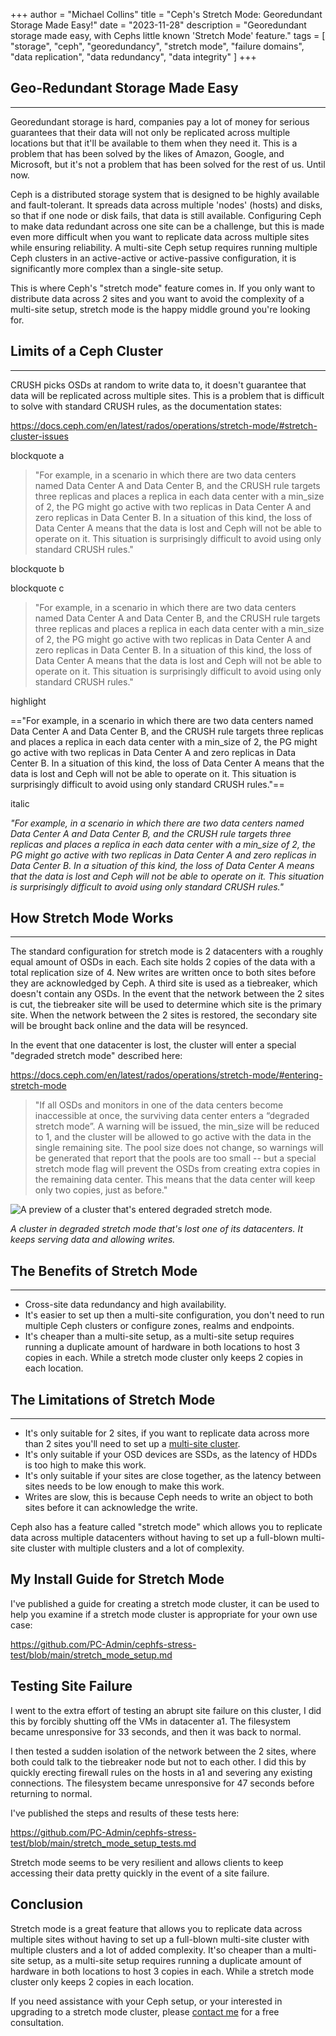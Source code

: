 
+++
author = "Michael Collins"
title = "Ceph's Stretch Mode: Georedundant Storage Made Easy!"
date = "2023-11-28"
description = "Georedundant storage made easy, with Cephs little known 'Stretch Mode' feature."
tags = [
    "storage",
    "ceph",
    "georedundancy",
    "stretch mode",
    "failure domains",
    "data replication",
    "data redundancy",
    "data integrity"
]
+++


## Geo-Redundant Storage Made Easy

---

Georedundant storage is hard, companies pay a lot of money for serious guarantees that their data will not only be replicated across multiple locations but that it'll be available to them when they need it. This is a problem that has been solved by the likes of Amazon, Google, and Microsoft, but it's not a problem that has been solved for the rest of us. Until now.

Ceph is a distributed storage system that is designed to be highly available and fault-tolerant. It spreads data across multiple 'nodes' (hosts) and disks, so that if one node or disk fails, that data is still available. Configuring Ceph to make data redundant across one site can be a challenge, but this is made even more difficult when you want to replicate data across multiple sites while ensuring reliability. A multi-site Ceph setup requires running multiple Ceph clusters in an active-active or active-passive configuration, it is significantly more complex than a single-site setup.

This is where Ceph's "stretch mode" feature comes in. If you only want to distribute data across 2 sites and you want to avoid the complexity of a multi-site setup, stretch mode is the happy middle ground you're looking for.


## Limits of a Ceph Cluster

---

CRUSH picks OSDs at random to write data to, it doesn't guarantee that data will be replicated across multiple sites. This is a problem that is difficult to solve with standard CRUSH rules, as the documentation states:

https://docs.ceph.com/en/latest/rados/operations/stretch-mode/#stretch-cluster-issues

blockquote a

> "For example, in a scenario in which there are two data centers named Data Center A and Data Center B, and the CRUSH rule targets three replicas and places a replica in each data center with a min_size of 2, the PG might go active with two replicas in Data Center A and zero replicas in Data Center B. In a situation of this kind, the loss of Data Center A means that the data is lost and Ceph will not be able to operate on it. This situation is surprisingly difficult to avoid using only standard CRUSH rules."

blockquote b

[^1]: "For example, in a scenario in which there are two data centers named Data Center A and Data Center B, and the CRUSH rule targets three replicas and places a replica in each data center with a min_size of 2, the PG might go active with two replicas in Data Center A and zero replicas in Data Center B. In a situation of this kind, the loss of Data Center A means that the data is lost and Ceph will not be able to operate on it. This situation is surprisingly difficult to avoid using only standard CRUSH rules."

blockquote c

<blockquote>
  "For example, in a scenario in which there are two data centers named Data Center A and Data Center B, and the CRUSH rule targets three replicas and places a replica in each data center with a min_size of 2, the PG might go active with two replicas in Data Center A and zero replicas in Data Center B. In a situation of this kind, the loss of Data Center A means that the data is lost and Ceph will not be able to operate on it. This situation is surprisingly difficult to avoid using only standard CRUSH rules."
</blockquote>

highlight

=="For example, in a scenario in which there are two data centers named Data Center A and Data Center B, and the CRUSH rule targets three replicas and places a replica in each data center with a min_size of 2, the PG might go active with two replicas in Data Center A and zero replicas in Data Center B. In a situation of this kind, the loss of Data Center A means that the data is lost and Ceph will not be able to operate on it. This situation is surprisingly difficult to avoid using only standard CRUSH rules."==

italic

*"For example, in a scenario in which there are two data centers named Data Center A and Data Center B, and the CRUSH rule targets three replicas and places a replica in each data center with a min_size of 2, the PG might go active with two replicas in Data Center A and zero replicas in Data Center B. In a situation of this kind, the loss of Data Center A means that the data is lost and Ceph will not be able to operate on it. This situation is surprisingly difficult to avoid using only standard CRUSH rules."*


## How Stretch Mode Works

---

The standard configuration for stretch mode is 2 datacenters with a roughly equal amount of OSDs in each. Each site holds 2 copies of the data with a total replication size of 4. New writes are written once to both sites before they are acknowledged by Ceph. A third site is used as a tiebreaker, which doesn't contain any OSDs. In the event that the network between the 2 sites is cut, the tiebreaker site will be used to determine which site is the primary site. When the network between the 2 sites is restored, the secondary site will be brought back online and the data will be resynced.

In the event that one datacenter is lost, the cluster will enter a special "degraded stretch mode" described here:

https://docs.ceph.com/en/latest/rados/operations/stretch-mode/#entering-stretch-mode

> "If all OSDs and monitors in one of the data centers become inaccessible at once, the surviving data center enters a “degraded stretch mode”. A warning will be issued, the min_size will be reduced to 1, and the cluster will be allowed to go active with the data in the single remaining site. The pool size does not change, so warnings will be generated that report that the pools are too small -- but a special stretch mode flag will prevent the OSDs from creating extra copies in the remaining data center. This means that the data center will keep only two copies, just as before."

![A preview of a cluster that's entered degraded stretch mode.](https://perthserverplus.com/images/degraded-stretch-mode.png#center)

_A cluster in degraded stretch mode that's lost one of its datacenters. It keeps serving data and allowing writes._


## The Benefits of Stretch Mode

---

- Cross-site data redundancy and high availability.
- It's easier to set up then a multi-site configuration, you don't need to run multiple Ceph clusters or configure zones, realms and endpoints.
- It's cheaper than a multi-site setup, as a multi-site setup requires running a duplicate amount of hardware in both locations to host 3 copies in each. While a stretch mode cluster only keeps 2 copies in each location.


## The Limitations of Stretch Mode

---

- It's only suitable for 2 sites, if you want to replicate data across more than 2 sites you'll need to set up a [multi-site cluster](https://docs.ceph.com/en/quincy/radosgw/multisite/).
- It's only suitable if your OSD devices are SSDs, as the latency of HDDs is too high to make this work.
- It's only suitable if your sites are close together, as the latency between sites needs to be low enough to make this work.
- Writes are slow, this is because Ceph needs to write an object to both sites before it can acknowledge the write.


Ceph also has a feature called "stretch mode" which allows you to replicate data across multiple datacenters without having to set up a full-blown multi-site cluster with multiple clusters and a lot of complexity.


## My Install Guide for Stretch Mode

I've published a guide for creating a stretch mode cluster, it can be used to help you examine if a stretch mode cluster is appropriate for your own use case:

https://github.com/PC-Admin/cephfs-stress-test/blob/main/stretch_mode_setup.md


## Testing Site Failure

I went to the extra effort of testing an abrupt site failure on this cluster, I did this by forcibly shutting off the VMs in datacenter a1. The filesystem became unresponsive for 33 seconds, and then it was back to normal.

I then tested a sudden isolation of the network between the 2 sites, where both could talk to the tiebreaker node but not to each other. I did this by quickly erecting firewall rules on the hosts in a1 and severing any existing connections. The filesystem became unresponsive for 47 seconds before returning to normal.

I've published the steps and results of these tests here:

https://github.com/PC-Admin/cephfs-stress-test/blob/main/stretch_mode_setup_tests.md

Stretch mode seems to be very resilient and allows clients to keep accessing their data pretty quickly in the event of a site failure.


## Conclusion

Stretch mode is a great feature that allows you to replicate data across multiple sites without having to set up a full-blown multi-site cluster with multiple clusters and a lot of added complexity. It'so cheaper than a multi-site setup, as a multi-site setup requires running a duplicate amount of hardware in both locations to host 3 copies in each. While a stretch mode cluster only keeps 2 copies in each location.

If you need assistance with your Ceph setup, or your interested in upgrading to a stretch mode cluster, please [contact me](https://perthserverplus.com/contact/) for a free consultation.
